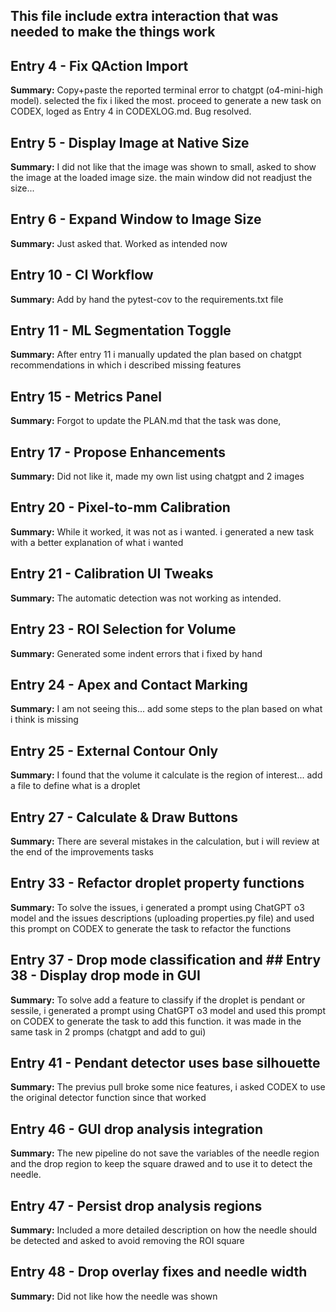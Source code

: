 ## This file include extra interaction that was needed to make the things work

## Entry 4 - Fix QAction Import

**Summary:** Copy+paste the reported terminal error to chatgpt (o4-mini-high model). selected the fix i liked the most. proceed to generate a new task on CODEX, loged as Entry 4 in CODEXLOG.md. Bug resolved.   

## Entry 5 - Display Image at Native Size
**Summary:** I did not like that the image was shown to small, asked to show the image at the loaded image size. the main window did not readjust the size...  

## Entry 6 - Expand Window to Image Size
**Summary:** Just asked that. Worked as intended now 


## Entry 10 - CI Workflow
**Summary:** Add by hand the pytest-cov to the requirements.txt file


## Entry 11 - ML Segmentation Toggle
**Summary:** After entry 11 i manually updated the plan based on chatgpt recommendations in which i described missing features

## Entry 15 - Metrics Panel
**Summary:** Forgot to update the PLAN.md that the task was done,
## Entry 17 - Propose Enhancements
**Summary:** Did not like it, made my own list using chatgpt and 2 images

## Entry 20 - Pixel-to-mm Calibration
**Summary:** While it worked, it was not as i wanted. i generated a new task with a better explanation of what i wanted

## Entry 21 - Calibration UI Tweaks
**Summary:** The automatic detection was not working as intended. 

## Entry 23 - ROI Selection for Volume
**Summary:** Generated some indent errors that i fixed by hand

## Entry 24 - Apex and Contact Marking
**Summary:** I am not seeing this... add some steps to the plan based on what i think is missing

## Entry 25 - External Contour Only
**Summary:** I found that the volume it calculate is the region of interest... add a file to define what is a droplet

## Entry 27 - Calculate & Draw Buttons
**Summary:** There are several mistakes in the calculation, but i will review at the end of the improvements tasks

## Entry 33 - Refactor droplet property functions
**Summary:** To solve the issues, i generated a prompt using ChatGPT o3 model and the issues descriptions (uploading properties.py file) and used this prompt on CODEX to generate the task to refactor the functions

## Entry 37 - Drop mode classification and ## Entry 38 - Display drop mode in GUI
**Summary:** To solve add a feature to classify if the droplet is pendant or sessile, i generated a prompt using ChatGPT o3 model and  used this prompt on CODEX to generate the task to add this function. it was made in the same task in 2 promps (chatgpt and add to gui)

## Entry 41 - Pendant detector uses base silhouette
**Summary:** The previus pull broke some nice features, i asked CODEX to use the original detector function since that worked

## Entry 46 - GUI drop analysis integration
**Summary:** The new pipeline do not save the variables of the needle region and the drop region to keep the square drawed and to use it to detect the needle. 

## Entry 47 - Persist drop analysis regions
**Summary:** Included a more detailed description on how the needle should be detected and asked to avoid removing the ROI square

## Entry 48 - Drop overlay fixes and needle width
**Summary:** Did not like how the needle was shown